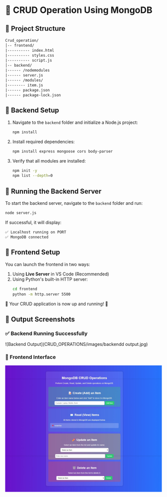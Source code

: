 # 🚀 CRUD Operation Using MongoDB

## 📁 Project Structure
```
Crud_operation/
│-- frontend/
|---------- index.html
|---------- styles.css
|---------- script.js
│-- backend/
|------ /nodemodules
|------ server.js
|------ /modules/
|-------- item.js
|------ package.json
|------ package-lock.json
```

## 🔧 Backend Setup
1. Navigate to the `backend` folder and initialize a Node.js project:
   ```sh
   npm install
   ```
2. Install required dependencies:
   ```sh
   npm install express mongoose cors body-parser
   ```
3. Verify that all modules are installed:
   ```sh
   npm init -y
   npm list --depth=0
   ```

## 🚀 Running the Backend Server
To start the backend server, navigate to the `backend` folder and run:
```sh
node server.js
```
If successful, it will display:
```
✅ Localhost running on PORT
✅ MongoDB connected
```

## 🎨 Frontend Setup
You can launch the frontend in two ways:
1. Using **Live Server** in VS Code (Recommended)
2. Using Python's built-in HTTP server:
   ```sh
   cd frontend
   python -m http.server 5500
   ```

🎉 Your CRUD application is now up and running! 🚀

## 📸 Output Screenshots

### ✅ Backend Running Successfully
![Backend Output](CRUD_OPERATIONS/images/backendd output.jpg)

### 🎨 Frontend Interface
![Frontend UI](CRUD_OPERATIONS/images/frontend_output.jpg)

